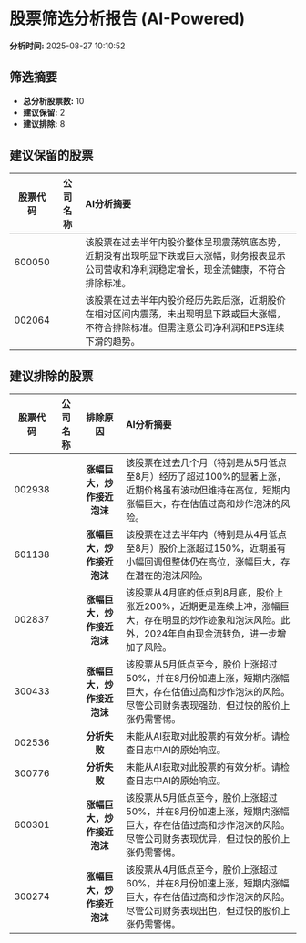 # 股票筛选分析报告 (AI-Powered)

**分析时间:** 2025-08-27 10:10:52

## 筛选摘要

- **总分析股票数:** 10
- **建议保留:** 2
- **建议排除:** 8

## 建议保留的股票

| 股票代码 | 公司名称 | AI分析摘要 |
|:---:|:---:|:---|
| 600050 |  | 该股票在过去半年内股价整体呈现震荡筑底态势，近期没有出现明显下跌或巨大涨幅，财务报表显示公司营收和净利润稳定增长，现金流健康，不符合排除标准。 |
| 002064 |  | 该股票在过去半年内股价经历先跌后涨，近期股价在相对区间内震荡，未出现明显下跌或巨大涨幅，不符合排除标准。但需注意公司净利润和EPS连续下滑的趋势。 |

## 建议排除的股票

| 股票代码 | 公司名称 | 排除原因 | AI分析摘要 |
|:---:|:---:|:---:|:---|
| 002938 |  | **涨幅巨大，炒作接近泡沫** | 该股票在过去几个月（特别是从5月低点至8月）经历了超过100%的显著上涨，近期价格虽有波动但维持在高位，短期内涨幅巨大，存在估值过高和炒作泡沫的风险。 |
| 601138 |  | **涨幅巨大，炒作接近泡沫** | 该股票在过去半年内（特别是从4月低点至8月）股价上涨超过150%，近期虽有小幅回调但整体仍在高位，涨幅巨大，存在潜在的泡沫风险。 |
| 002837 |  | **涨幅巨大，炒作接近泡沫** | 该股票从4月底的低点到8月底，股价上涨近200%，近期更是连续上冲，涨幅巨大，存在明显的炒作迹象和泡沫风险。此外，2024年自由现金流转负，进一步增加了风险。 |
| 300433 |  | **涨幅巨大，炒作接近泡沫** | 该股票从5月低点至今，股价上涨超过50%，并在8月份加速上涨，短期内涨幅巨大，存在估值过高和炒作泡沫的风险。尽管公司财务表现强劲，但过快的股价上涨仍需警惕。 |
| 002536 |  | **分析失败** | 未能从AI获取对此股票的有效分析。请检查日志中AI的原始响应。 |
| 300776 |  | **分析失败** | 未能从AI获取对此股票的有效分析。请检查日志中AI的原始响应。 |
| 600301 |  | **涨幅巨大，炒作接近泡沫** | 该股票从5月低点至今，股价上涨超过50%，并在8月份加速上涨，短期内涨幅巨大，存在估值过高和炒作泡沫的风险。尽管公司财务表现优异，但过快的股价上涨仍需警惕。 |
| 300274 |  | **涨幅巨大，炒作接近泡沫** | 该股票从4月低点至今，股价上涨超过60%，并在8月份加速上涨，短期内涨幅巨大，存在估值过高和炒作泡沫的风险。尽管公司财务表现出色，但过快的股价上涨仍需警惕。 |
